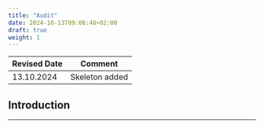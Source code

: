 ```yaml
---
title: "Audit"
date: 2024-10-13T09:08:48+02:00
draft: true
weight: 1
---
```


| Revised Date | Comment |
| ------------ | ------- |
| 13.10.2024   | Skeleton added | 

## Introduction

---

